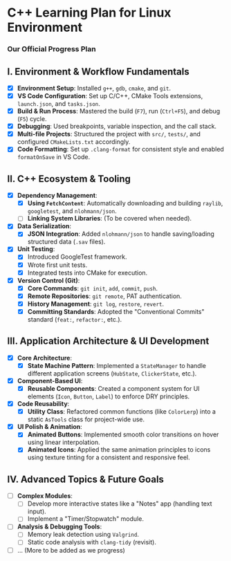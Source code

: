 # C++ Learning Plan for Linux Environment

### Our Official Progress Plan

## I. Environment & Workflow Fundamentals

- [x] **Environment Setup**: Installed `g++`, `gdb`, `cmake`, and `git`.
- [x] **VS Code Configuration**: Set up C/C++, CMake Tools extensions, `launch.json`, and `tasks.json`.
- [x] **Build & Run Process**: Mastered the build (`F7`), run (`Ctrl+F5`), and debug (`F5`) cycle.
- [x] **Debugging**: Used breakpoints, variable inspection, and the call stack.
- [x] **Multi-file Projects**: Structured the project with `src/`, `tests/`, and configured `CMakeLists.txt` accordingly.
- [x] **Code Formatting**: Set up `.clang-format` for consistent style and enabled `formatOnSave` in VS Code.

## II. C++ Ecosystem & Tooling

- [x] **Dependency Management**:
  - [x] **Using `FetchContent`**: Automatically downloading and building `raylib`, `googletest`, and `nlohmann/json`.
  - [ ] **Linking System Libraries**: (To be covered when needed).
- [x] **Data Serialization**:
  - [x] **JSON Integration**: Added `nlohmann/json` to handle saving/loading structured data (`.sav` files).
- [x] **Unit Testing**:
  - [x] Introduced GoogleTest framework.
  - [x] Wrote first unit tests.
  - [x] Integrated tests into CMake for execution.
- [x] **Version Control (Git)**:
  - [x] **Core Commands**: `git init`, `add`, `commit`, `push`.
  - [x] **Remote Repositories**: `git remote`, PAT authentication.
  - [x] **History Management**: `git log`, `restore`, `revert`.
  - [x] **Committing Standards**: Adopted the "Conventional Commits" standard (`feat:`, `refactor:`, etc.).

## III. Application Architecture & UI Development

- [x] **Core Architecture**:
  - [x] **State Machine Pattern**: Implemented a `StateManager` to handle different application screens (`HubState`, `ClickerState`, etc.).
- [x] **Component-Based UI**:
  - [x] **Reusable Components**: Created a component system for UI elements (`Icon`, `Button`, `Label`) to enforce DRY principles.
- [x] **Code Reusability**:
  - [x] **Utility Class**: Refactored common functions (like `ColorLerp`) into a static `AsTools` class for project-wide use.
- [x] **UI Polish & Animation**:
  - [x] **Animated Buttons**: Implemented smooth color transitions on hover using linear interpolation.
  - [x] **Animated Icons**: Applied the same animation principles to icons using texture tinting for a consistent and responsive feel.

## IV. Advanced Topics & Future Goals

- [ ] **Complex Modules**:
  - [ ] Develop more interactive states like a "Notes" app (handling text input).
  - [ ] Implement a "Timer/Stopwatch" module.
- [ ] **Analysis & Debugging Tools**:
  - [ ] Memory leak detection using `Valgrind`.
  - [ ] Static code analysis with `clang-tidy` (revisit).
- [ ] ... (More to be added as we progress)
